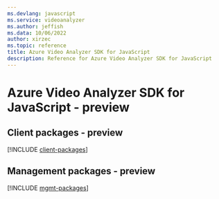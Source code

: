 ```yaml
---
ms.devlang: javascript
ms.service: videoanalyzer
ms.author: jeffish
ms.data: 10/06/2022
author: xirzec
ms.topic: reference
title: Azure Video Analyzer SDK for JavaScript
description: Reference for Azure Video Analyzer SDK for JavaScript
---
```

# Azure Video Analyzer SDK for JavaScript - preview

## Client packages - preview
[!INCLUDE [client-packages](video-analyzer-client-index.md)]
## Management packages - preview
[!INCLUDE [mgmt-packages](video-analyzer-mgmt-index.md)]